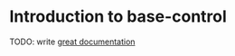 # Introduction to base-control

TODO: write [great documentation](http://jacobian.org/writing/what-to-write/)

